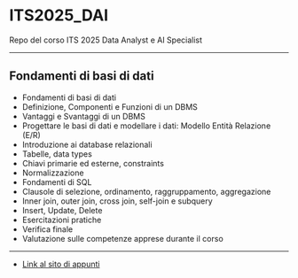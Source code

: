 # ITS2025_DAI

Repo del corso ITS 2025 Data Analyst e AI Specialist

---

## Fondamenti di basi di dati

- Fondamenti di basi di dati
- Definizione, Componenti e Funzioni di un DBMS
- Vantaggi e Svantaggi di un DBMS
- Progettare le basi di dati e modellare i dati: Modello Entità Relazione (E/R)
- Introduzione ai database relazionali
- Tabelle, data types
- Chiavi primarie ed esterne, constraints
- Normalizzazione
- Fondamenti di SQL
- Clausole di selezione, ordinamento, raggruppamento, aggregazione
- Inner join, outer join, cross join, self-join e subquery
- Insert, Update, Delete
- Esercitazioni pratiche
- Verifica finale
- Valutazione sulle competenze apprese durante il corso


---

- [Link al sito di appunti](https://github.com/maboglia/DataBase)
